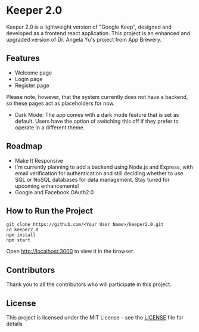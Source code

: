 # Keeper 2.0

Keeper 2.0 is a lightweight version of "Google Keep", designed and developed as a frontend react application. This project is an enhanced and upgraded version of Dr. Angela Yu's project from App Brewery.

## Features

- Welcome page
- Login page
- Register page

Please note, however, that the system currently does not have a backend, so these pages act as placeholders for now.

- Dark Mode: The app comes with a dark mode feature that is set as default. Users have the option of switching this off if they prefer to operate in a different theme.

## Roadmap

- Make It Responsive
- I'm currently planning to add a backend using Node.js and Express, with email verification for authentication and still deciding whether to use SQL or NoSQL databases for data management. Stay tuned for upcoming enhancements!
- Google and Facebook OAuth2.0

## How to Run the Project

```
git clone https://github.com/<Your User Name>/keeper2.0.git
cd keeper2.0
npm install
npm start
```

Open [http://localhost:3000](http://localhost:3000) to view it in the browser.

## Contributors

Thank you to all the contributors who will participate in this project.

## License

This project is licensed under the MIT License - see the [LICENSE](LICENSE) file for details
